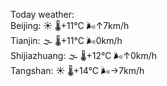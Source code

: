 Today weather:  
Beijing: ☀️ 🌡️+11°C 🌬️↑7km/h  
Tianjin: 🌫  🌡️+11°C 🌬️0km/h  
Shijiazhuang: 🌫  🌡️+12°C 🌬️↑0km/h  
Tangshan: ☀️ 🌡️+14°C 🌬️→7km/h  
